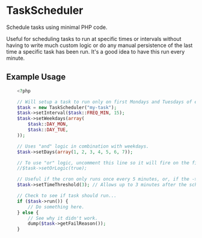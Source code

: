TaskScheduler
=============

Schedule tasks using minimal PHP code.

Useful for scheduling tasks to run at specific times or intervals without having to write much custom logic or do any manual persistence of the last time a specific task has been run. It's a good idea to have this run every minute.


## Example Usage ##

```php
    <?php

	// Will setup a task to run only on first Mondays and Tuesdays of every month, every 15 minutes during those days.
	$task = new TaskScheduler("my-task");
	$task->setInterval($task::FREQ_MIN, 15);
	$task->setWeekdays(array(
		$task::DAY_MON,
		$task::DAY_TUE,
	));

	// Uses "and" logic in combination with weekdays.
	$task->setDays(array(1, 2, 3, 4, 5, 6, 7));

	// To use "or" logic, uncomment this line so it will fire on the first 7 days of the week OR on every Mon/Tue of the month.
	//$task->setOrLogic(true);

	// Useful if the cron only runs once every 5 minutes, or, if the ->run() method executes after a long script.
	$task->setTimeThreshold(3); // Allows up to 3 minutes after the scheduled time and will still attempt a run.

	// Check to see if task should run...
	if ($task->run()) {
		// Do something here.
	} else {
		// See why it didn't work.
		dump($task->getFailReason());
	}

```
